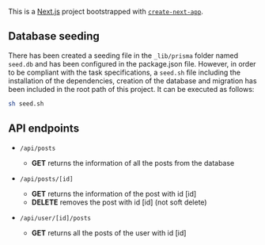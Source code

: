 This is a [Next.js](https://nextjs.org/) project bootstrapped with [`create-next-app`](https://github.com/vercel/next.js/tree/canary/packages/create-next-app).

## Database seeding

There has been created a seeding file in the ``_lib/prisma`` folder named ``seed.db`` and has been configured in the package.json file. However, in order to be compliant with the task specifications, a ``seed.sh`` file including the installation of the dependencies, creation of the database and migration has been included in the root path of this project. It can be executed as follows:

```bash
sh seed.sh
```

## API endpoints

- `/api/posts`
    - **GET** returns the information of all the posts from the database


- `/api/posts/[id]`
    - **GET** returns the information of the post with id [id]
    - **DELETE** removes the post with id [id] (not soft delete)

- `/api/user/[id]/posts`
    - **GET** returns all the posts of the user with id [id]
